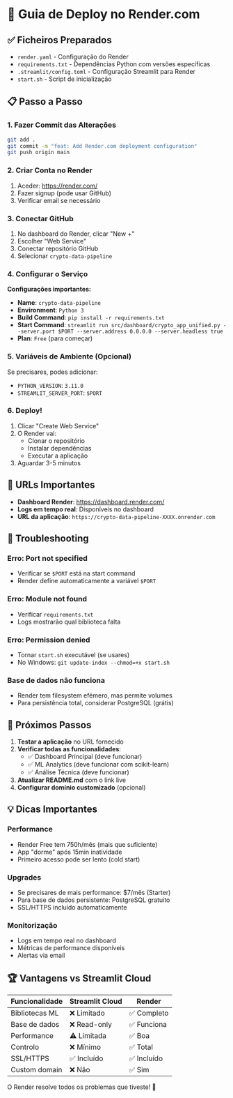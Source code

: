 # 🚀 Guia de Deploy no Render.com

## ✅ Ficheiros Preparados
- `render.yaml` - Configuração do Render
- `requirements.txt` - Dependências Python com versões específicas
- `.streamlit/config.toml` - Configuração Streamlit para Render
- `start.sh` - Script de inicialização

## 📋 Passo a Passo

### 1. Fazer Commit das Alterações
```bash
git add .
git commit -m "feat: Add Render.com deployment configuration"
git push origin main
```

### 2. Criar Conta no Render
1. Aceder: https://render.com/
2. Fazer signup (pode usar GitHub)
3. Verificar email se necessário

### 3. Conectar GitHub
1. No dashboard do Render, clicar "New +"
2. Escolher "Web Service"
3. Conectar repositório GitHub
4. Selecionar `crypto-data-pipeline`

### 4. Configurar o Serviço
**Configurações importantes:**
- **Name**: `crypto-data-pipeline`
- **Environment**: `Python 3`
- **Build Command**: `pip install -r requirements.txt`
- **Start Command**: `streamlit run src/dashboard/crypto_app_unified.py --server.port $PORT --server.address 0.0.0.0 --server.headless true`
- **Plan**: `Free` (para começar)

### 5. Variáveis de Ambiente (Opcional)
Se precisares, podes adicionar:
- `PYTHON_VERSION`: `3.11.0`
- `STREAMLIT_SERVER_PORT`: `$PORT`

### 6. Deploy!
1. Clicar "Create Web Service"
2. O Render vai:
   - Clonar o repositório
   - Instalar dependências
   - Executar a aplicação
3. Aguardar 3-5 minutos

## 🎯 URLs Importantes
- **Dashboard Render**: https://dashboard.render.com/
- **Logs em tempo real**: Disponíveis no dashboard
- **URL da aplicação**: `https://crypto-data-pipeline-XXXX.onrender.com`

## 🔧 Troubleshooting

### Erro: Port not specified
- Verificar se `$PORT` está na start command
- Render define automaticamente a variável `$PORT`

### Erro: Module not found
- Verificar `requirements.txt`
- Logs mostrarão qual biblioteca falta

### Erro: Permission denied
- Tornar `start.sh` executável (se usares)
- No Windows: `git update-index --chmod=+x start.sh`

### Base de dados não funciona
- Render tem filesystem efémero, mas permite volumes
- Para persistência total, considerar PostgreSQL (grátis)

## 🚀 Próximos Passos

1. **Testar a aplicação** no URL fornecido
2. **Verificar todas as funcionalidades**:
   - ✅ Dashboard Principal (deve funcionar)
   - ✅ ML Analytics (deve funcionar com scikit-learn)
   - ✅ Análise Técnica (deve funcionar)
3. **Atualizar README.md** com o link live
4. **Configurar domínio customizado** (opcional)

## 💡 Dicas Importantes

### Performance
- Render Free tem 750h/mês (mais que suficiente)
- App "dorme" após 15min inatividade
- Primeiro acesso pode ser lento (cold start)

### Upgrades
- Se precisares de mais performance: $7/mês (Starter)
- Para base de dados persistente: PostgreSQL gratuito
- SSL/HTTPS incluído automaticamente

### Monitorização
- Logs em tempo real no dashboard
- Métricas de performance disponíveis
- Alertas via email

## 🏆 Vantagens vs Streamlit Cloud

| Funcionalidade | Streamlit Cloud | Render |
|---|---|---|
| Bibliotecas ML | ❌ Limitado | ✅ Completo |
| Base de dados | ❌ Read-only | ✅ Funciona |
| Performance | ⚠️ Limitada | ✅ Boa |
| Controlo | ❌ Mínimo | ✅ Total |
| SSL/HTTPS | ✅ Incluído | ✅ Incluído |
| Custom domain | ❌ Não | ✅ Sim |

O Render resolve todos os problemas que tiveste! 🎉
